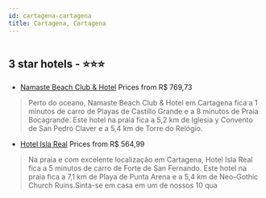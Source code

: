 ```yaml
---
id: cartagena-cartagena
title: Cartagena, Cartagena
---
```


<center><img src="https://i.travelapi.com/hotels/20000000/19850000/19848300/19848201/df6067d3_z.jpg" alt="" /></center>


##  3 star hotels - ⭐️⭐️⭐️

-    [Namaste Beach Club & Hotel](https://us.hurb.com/hotels/cartagena/namaste-beach-club-hotel-HT-APCR?cmp=18055) Prices from R$ 769,73
   > Perto do oceano, Namaste Beach Club & Hotel em Cartagena fica a 1 minutos de carro de Playas de Castillo Grande e a 8 minutos de Praia Bocagrande.  Este hotel na praia fica a 5,2 km de Iglesia y Convento de San Pedro Claver e a 5,4 km de Torre do Relógio.
-    [Hotel Isla Real](https://us.hurb.com/hotels/cartagena/hotel-isla-real-HT-Y0Z6?cmp=18055) Prices from R$ 564,99
   > Na praia e com excelente localização em Cartagena, Hotel Isla Real fica a 5 minutos de carro de Forte de San Fernando.  Este hotel na praia fica a 7,1 km de Playa de Punta Arena e a 5,4 km de Neo-Gothic Church Ruins.Sinta-se em casa em um de nossos 10 qua
